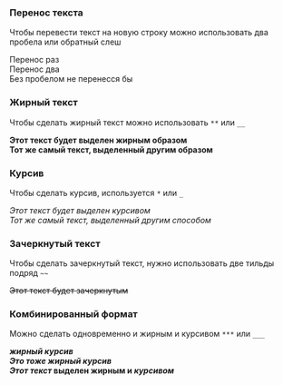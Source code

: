 ### Перенос текста

Чтобы перевести текст на новую строку можно использовать два пробела или обратный слеш

Перенос раз\
Перенос два  
Без пробелом не перенесся бы

### Жирный текст

Чтобы сделать жирный текст можно использовать `**` или `__`

**Этот текст будет выделен жирным образом**  
__Тот же самый текст, выделенный другим образом__

### Курсив

Чтобы сделать курсив, используется `*` или `_`

*Этот текст будет выделен курсивом*  
_Тот же самый текст, выделенный другим способом_

### Зачеркнутый текст

Чтобы сделать зачеркнутый текст, нужно использовать две тильды подряд `~~`

~~Этот текст будет зачеркнутым~~

### Комбинированный формат

Можно сделать одновременно и жирным и курсивом `***` или `___`

___жирный курсив___  
***Это тоже жирный курсив***  
**_Этот текст_ выделен жирным и _курсивом_**
